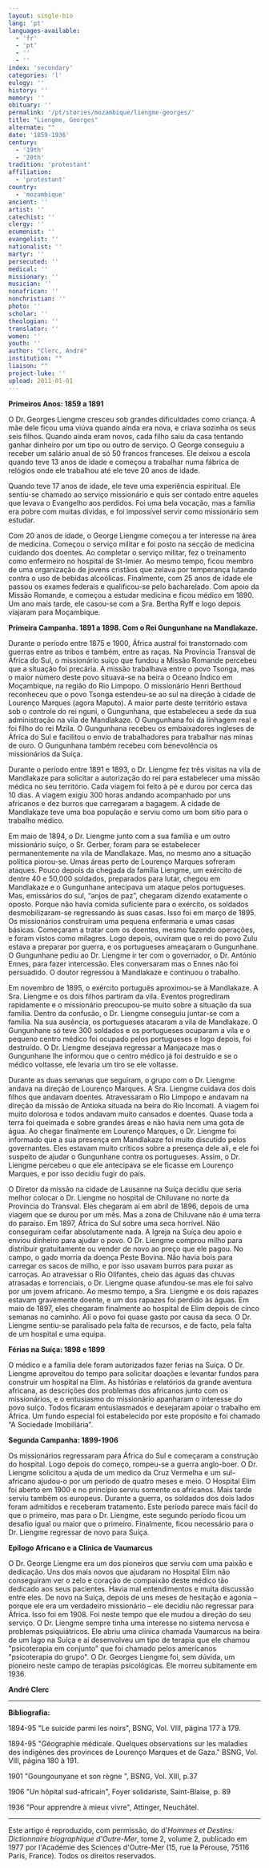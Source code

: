 ```yaml
---
layout: single-bio
lang: 'pt'
languages-available:
  - 'fr'
  - 'pt'
  - ''
  - ''
index: 'secondary'
categories: 'l'
eulogy: ''
history: ''
memory: ''
obituary: ''
permalink: '/pt/stories/mozambique/liengme-georges/'
title: "Liengme, Georges"
alternate: ""
date: '1859-1936'
century:
  - '19th'
  - '20th'
tradition: 'protestant'
affiliation:
  - 'protestant'
country:
  - 'mozambique'
ancient: ''
artist: ''
catechist: ''
clergy: ''
ecumenist: ''
evangelist: ''
nationalist: ''
martyr: ''
persecuted: ''
medical: ''
missionary: ''
musician: ''
nonafrican: ''
nonchristian: ''
photo: ''
scholar: ''
theologian: ''
translator: ''
women: ''
youth: ''
author: "Clerc, André"
institution: ""
liaison: ""
project-luke: ''
upload: 2011-01-01
---
```




**Primeiros Anos: 1859 a 1891**

O Dr. Georges Liengme cresceu sob grandes dificuldades como criança. A mãe dele ficou uma viúva quando ainda era nova, e criava sozinha os seus seis filhos. Quando ainda eram novos, cada filho saiu da casa tentando ganhar dinheiro por um tipo ou outro de serviço. O George conseguiu a receber um salário anual de só 50 francos franceses. Ele deixou a escola quando teve 13 anos de idade e começou a trabalhar numa fábrica de relógios onde ele trabalhou até ele teve 20 anos de idade.

Quando teve 17 anos de idade, ele teve uma experiência espiritual. Ele sentiu-se chamado ao serviço missionário e quis ser contado entre aqueles que levava o Evangelho aos perdidos. Foi uma bela vocação, mas a família era pobre com muitas dívidas, e foi impossível servir como missionário sem estudar.

Com 20 anos de idade, o George Liengme começou a ter interesse na área de medicina. Começou o serviço militar e foi posto na secção de medicina cuidando dos doentes. Ao completar o serviço militar, fez o treinamento como enfermeiro no hospital de St-Imier. Ao mesmo tempo, ficou membro de uma organização de jovens cristãos que zelava por temperança lutando contra o uso de bebidas alcoólicas. Finalmente, com 25 anos de idade ele passou os exames federais e qualificou-se pelo bacharelado. Com apoio da Missão Romande, e começou a estudar medicina e ficou médico em 1890. Um ano mais tarde, ele casou-se  com a Sra. Bertha Ryff e logo depois viajaram para Moçambique.

**Primeira Campanha. 1891 a 1898. Com o Rei Gungunhane na Mandlakaze.**

Durante o período entre 1875 e 1900, África austral foi transtornado com guerras entre as tribos  e também, entre as raças. Na Província Transval de África do Sul, o missionário suíço que fundou a Missão Romande percebeu que a situação foi precária. A missão trabalhava entre o povo Tsonga, mas o maior número deste povo situava-se na beira o Oceano Índico em Moçambique, na região do Rio Limpopo. O missionário Henri Berthoud reconheceu que o povo Tsonga estendeu-se ao sul na direção à cidade de Lourenço Marques (agora Maputo). A maior parte deste território estava sob o controle do rei nguni, o Gungunhana, que estabeleceu a sede da sua administração na vila de Mandlakaze. O Gungunhana foi da linhagem real e foi filho do rei Mzila. O Gungunhana recebeu os embaixadores ingleses de África do Sul e facilitou o envio de trabalhadores para trabalhar nas minas de ouro. O Gungunhana também recebeu com benevolência os missionários da Suíça.

Durante o período entre 1891 e 1893, o Dr. Liengme fez três visitas na vila de Mandlakaze para solicitar a autorização do rei para estabelecer uma missão médica no seu território. Cada viagem foi feito à pé e durou por cerca das 10 dias. A viagem exigiu 300 horas andando acompanhado por uns africanos e dez burros que carregaram a bagagem. A cidade de Mandlakaze teve uma boa população e serviu como um bom sítio para o trabalho médico.

Em maio de 1894, o Dr. Liengme junto com a sua família e um outro missionário suíço, o Sr. Gerber, foram para se estabelecer permanentemente na vila de Mandlakaze. Mas, no mesmo ano a situação política piorou-se. Umas áreas perto de Lourenço Marques sofreram ataques. Pouco depois da chegada da família Liengme, um exército de dentre 40 e 50,000 soldados, preparados para lutar, chegou em Mandlakaze e o Gungunhane antecipava um ataque pelos portugueses. Mas, emissários do sul, “anjos de paz”, chegaram dizendo exatamente o oposto. Porque não havia comida suficiente para o exército, os soldados desmobilizaram-se regressando às suas casas. Isso foi em março de 1895. Os missionários construíram uma pequena enfermaria e umas casas básicas. Começaram a tratar com os doentes, mesmo fazendo operações, e foram vistos como milagres. Logo depois, ouviram que o rei do povo Zulu estava a preparar por guerra, e os portugueses ameaçaram o Gungunhane. O Gungunhane pediu ao Dr. Liengme ir ter com o governador, o Dr. António Ennes, para fazer intercessão. Eles conversaram mas o Ennes não foi persuadido. O doutor regressou à Mandlakaze e continuou o trabalho.

Em novembro de 1895, o exército português aproximou-se à Mandlakaze. A Sra. Liengme e os dois filhos partiram da vila. Eventos progrediram rapidamente e o missionário preocupou-se muito sobre a situação da sua família. Dentro da confusão, o Dr. Liengme conseguiu juntar-se com a família. Na sua ausência, os portugueses atacaram a vila de Mandlakaze. O Gungunhane só teve 300 soldados e os portugueses ocuparam a vila e o pequeno centro médico foi ocupado pelos portugueses e logo depois, foi destruído. O Dr. Liengme desejava regressar a Manjacaze mas o Gungunhane lhe informou que o centro médico já foi destruído e se o médico voltasse, ele levaria um tiro se ele voltasse.

Durante as duas semanas que seguiram, o grupo com o Dr. Liengme andava na direção de Lourenço Marques. A Sra. Liengme cuidava dos dois filhos que andavam doentes. Atravessaram o Rio Limpopo e andavam na direção da missão de Antioka situada na beira do Rio Incomati. A viagem foi muito dolorosa e todos andavam muito cansados e doentes. Quase toda a terra foi queimada e sobre grandes áreas e não havia nem uma gota de água. Ao chegar finalmente em Lourenço Marques, o Dr. Liengme foi informado que a sua presença em Mandlakaze foi muito discutido pelos governantes. Eles estavam muito críticos sobre a presença dele ali, e ele foi suspeito de ajudar o Gungunhane contra os portugueses. Assim, o Dr. Liengme percebeu o que ele antecipava se ele ficasse em Lourenço Marques, e por isso decidiu fugir do país.

O Diretor da missão na cidade de Lausanne na Suíça decidiu que seria melhor colocar o Dr. Liengme no hospital de Chiluvane no norte da Província do Transval. Eles chegaram aí em abril de 1896, depois de uma viagem que se durou por um mês. Mas a zona de Chiluvane não é uma terra do paraíso. Em 1897, África do Sul sobre uma seca horrível. Não conseguiram ceifar absolutamente nada. A Igreja na Suíça deu apoio e enviou dinheiro para ajudar o povo. O Dr. Liengme comprou milho para distribuir gratuitamente ou vender de novo ao preço que ele pagou. No campo, o gado morria da doença Peste Bovina. Não havia bois para carregar os sacos de milho, e por isso usavam burros para puxar as carroças. Ao atravessar o Rio Olifantes, cheio das águas das chuvas atrasadas e torrenciais, o Dr. Liengme quase afundou-se mas ele foi salvo por um jovem africano. Ao mesmo tempo, a Sra. Liengme e os dois rapazes estavam gravemente doente, e um dos rapazes foi perdido às águas. Em maio de 1897, eles chegaram finalmente ao hospital de Elim depois de cinco semanas no caminho. Alí o povo foi quase gasto por causa da seca. O Dr. Liengme sentiu-se paralisado pela falta de recursos, e de facto, pela falta de um hospital e uma equipa.

**Férias na Suíça: 1898 e 1899**

O médico e a família dele foram autorizados fazer ferias na Suíça. O Dr. Liengme aproveitou do tempo para solicitar doações e levantar fundos para construir um hospital na Elim. As histórias e relatórios da grande aventura africana, as descrições dos problemas dos africanos junto com os missionários, e o entusiasmo do missionário apanharam o interesse do povo suíço. Todos ficaram entusiasmados e desejaram apoiar o trabalho em África. Um fundo especial foi estabelecido por este propósito e foi chamado “A Sociedade Imobiliária”.

**Segunda Campanha: 1899-1906**

Os missionários regressaram para África do Sul e começaram a construção do hospital. Logo depois do começo, rompeu-se a guerra anglo-boer. O Dr. Liengme solicitou a ajuda de um medico da Cruz Vermelha e um sul-africano ajudou-o por um período de quatro meses e meio. O Hospital Elim foi aberto em 1900 e no princípio serviu somente os africanos. Mais tarde serviu também os europeus. Durante a guerra, os soldados dos dois lados foram admitidos e receberam tratamento. Este período parece mais fácil do que o primeiro, mas para o Dr. Liengme, este segundo período ficou um desafio igual ou maior que o primeiro.  Finalmente, ficou necessário para o Dr. Liengme regressar de novo para Suíça.

**Epílogo Africano e a Clínica de Vaumarcus**

O Dr. George Liengme era um dos pioneiros que serviu com uma paixão e dedicação. Uns dos mais novos que ajudaram no Hospital Elim não conseguiram ver o zelo e coração de compaixão deste médico tão dedicado aos seus pacientes. Havia mal entendimentos e muita discussão entre eles. De novo na Suíça, depois de uns meses de hesitação e agonia – porque ele era um verdadeiro missionário – ele decidiu não regressar para África.  Isso foi em 1908. Foi neste tempo que ele mudou a direção do seu serviço. O Dr. Liengme sempre tinha uma interesse no sistema nervosa e problemas psiquiátricos. Ele abriu uma clínica chamada Vaumarcus  na beira de um lago na Suíça e aí desenvolveu um tipo de terapia que ele chamou  "psicoterapia em conjunto" que foi chamado pelos americanos "psicoterapia do grupo". O Dr. Georges Liengme foi, sem dúvida, um pioneiro neste campo de terapias psicológicas. Ele morreu subitamente em 1936.

**André Clerc**

---

**Bibliografia:**

1894-95 "Le suicide parmi les noirs", BSNG, Vol. VIII, página 177 à 179.

1894-95 "Géographie médicale. Quelques observations sur les maladies des indigènes des provinces de Lourenço Marques et de Gaza." BSNG, Vol. VIII, página 180 à 191.

1901 "Goungounyane et son règne ", BSNG, Vol. XIII, p.37

1906 "Un hôpital sud-africain", Foyer solidariste, Saint-Blaise, p. 89

1936 "Pour apprendre à mieux vivre", Attinger, Neuchâtel.

---

Este artigo é reproduzido, com permissão, do d'*Hommes et Destins: Dictionnaire biographique d'Outre-Mer*, tome 2, volume 2, publicado em 1977 por l'Académie des Sciences d'Outre-Mer (15, rue la Pérouse, 75116 Paris, France). Todos os direitos reservados.